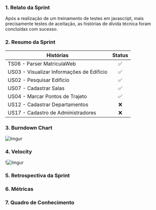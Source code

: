 ### 1. Relato da Sprint

Após a realização de um treinamento de testes em javascript, mais precisamente testes de aceitação, as histórias de dívida técnica foram concluídas com sucesso.

### 2. Resumo da Sprint

| Histórias |  Status |
| ------- |  :----: |
|TS06 - Parser MatriculaWeb|:white_check_mark:|
|US03 - Visualizar Informações de Edifício|:white_check_mark:|
|US02 - Pesquisar Edifício|:white_check_mark:|
|US07 - Cadastrar Salas|:white_check_mark:|
|US04 - Marcar Pontos de Trajeto|:white_check_mark:|
|US12 - Cadastrar Departamentos|:x:|
|US17 - Cadastro de Administradores|:x:|

### 3. Burndown Chart

![Imgur](http://i.imgur.com/FdUHBjG.png)

### 4. Velocity

!![Imgur](http://i.imgur.com/l6QVcUn.png)

### 5. Retrospectiva da Sprint

### 6. Métricas

### 7. Quadro de Conhecimento